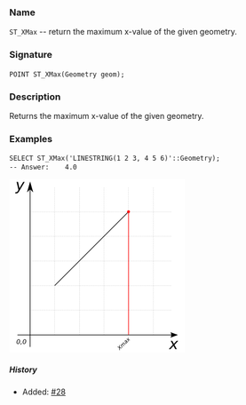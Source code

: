 ### Name
`ST_XMax` -- return the maximum x-value of the given geometry.

### Signature

```mysql
POINT ST_XMax(Geometry geom);
```

### Description

Returns the maximum x-value of the given geometry.

### Examples

```mysql
SELECT ST_XMax('LINESTRING(1 2 3, 4 5 6)'::Geometry);
-- Answer:    4.0
```

![warning](images/illustations/properties/ST_XMax.png)

##### History

* Added: [#28](https://github.com/irstv/H2GIS/pull/28)
